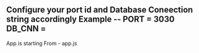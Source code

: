 Configure your port id  and Database Coneection string accordingly 
Example -- 
PORT = 3030
DB_CNN = <Your DB Conection String>
---------------------------------------------------

App is starting From - app.js
